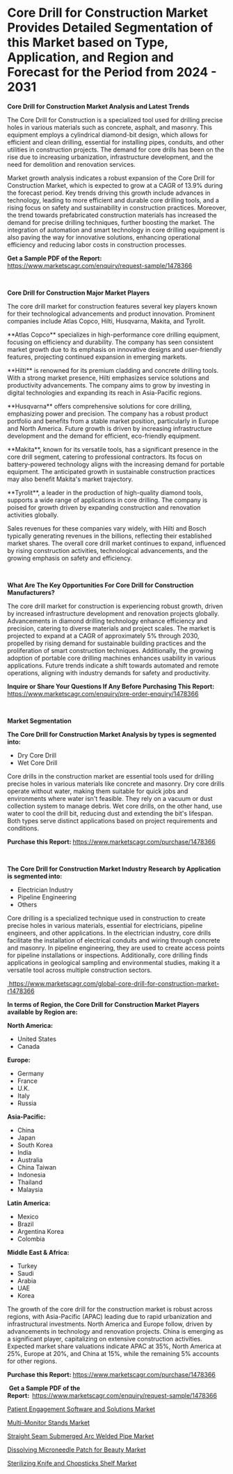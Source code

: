 <p><h1>Core Drill for Construction Market Provides Detailed Segmentation of this Market based on Type, Application, and Region and Forecast for the Period from 2024 - 2031</h1></p><p><strong>Core Drill for Construction Market Analysis and Latest Trends</strong></p>
<p><p>The Core Drill for Construction is a specialized tool used for drilling precise holes in various materials such as concrete, asphalt, and masonry. This equipment employs a cylindrical diamond-bit design, which allows for efficient and clean drilling, essential for installing pipes, conduits, and other utilities in construction projects. The demand for core drills has been on the rise due to increasing urbanization, infrastructure development, and the need for demolition and renovation services.</p><p>Market growth analysis indicates a robust expansion of the Core Drill for Construction Market, which is expected to grow at a CAGR of 13.9% during the forecast period. Key trends driving this growth include advances in technology, leading to more efficient and durable core drilling tools, and a rising focus on safety and sustainability in construction practices. Moreover, the trend towards prefabricated construction materials has increased the demand for precise drilling techniques, further boosting the market. The integration of automation and smart technology in core drilling equipment is also paving the way for innovative solutions, enhancing operational efficiency and reducing labor costs in construction processes.</p></p>
<p><strong>Get a Sample PDF of the Report:&nbsp;</strong> <a href="https://www.marketscagr.com/enquiry/request-sample/1478366?utm_campaign=1869&utm_medium=2&utm_source=Github&utm_content=ia&utm_term=09122024&utm_id=core-drill-for-construction">https://www.marketscagr.com/enquiry/request-sample/1478366</a></p>
<p>&nbsp;</p>
<p><strong>Core Drill for Construction Major Market Players</strong></p>
<p><p>The core drill market for construction features several key players known for their technological advancements and product innovation. Prominent companies include Atlas Copco, Hilti, Husqvarna, Makita, and Tyrolit. </p><p>**Atlas Copco** specializes in high-performance core drilling equipment, focusing on efficiency and durability. The company has seen consistent market growth due to its emphasis on innovative designs and user-friendly features, projecting continued expansion in emerging markets.</p><p>**Hilti** is renowned for its premium cladding and concrete drilling tools. With a strong market presence, Hilti emphasizes service solutions and productivity advancements. The company aims to grow by investing in digital technologies and expanding its reach in Asia-Pacific regions.</p><p>**Husqvarna** offers comprehensive solutions for core drilling, emphasizing power and precision. The company has a robust product portfolio and benefits from a stable market position, particularly in Europe and North America. Future growth is driven by increasing infrastructure development and the demand for efficient, eco-friendly equipment.</p><p>**Makita**, known for its versatile tools, has a significant presence in the core drill segment, catering to professional contractors. Its focus on battery-powered technology aligns with the increasing demand for portable equipment. The anticipated growth in sustainable construction practices may also benefit Makita's market trajectory.</p><p>**Tyrolit**, a leader in the production of high-quality diamond tools, supports a wide range of applications in core drilling. The company is poised for growth driven by expanding construction and renovation activities globally.</p><p>Sales revenues for these companies vary widely, with Hilti and Bosch typically generating revenues in the billions, reflecting their established market shares. The overall core drill market continues to expand, influenced by rising construction activities, technological advancements, and the growing emphasis on safety and efficiency.</p></p>
<p>&nbsp;</p>
<p><strong>What Are The Key Opportunities For Core Drill for Construction Manufacturers?</strong></p>
<p><p>The core drill market for construction is experiencing robust growth, driven by increased infrastructure development and renovation projects globally. Advancements in diamond drilling technology enhance efficiency and precision, catering to diverse materials and project scales. The market is projected to expand at a CAGR of approximately 5% through 2030, propelled by rising demand for sustainable building practices and the proliferation of smart construction techniques. Additionally, the growing adoption of portable core drilling machines enhances usability in various applications. Future trends indicate a shift towards automated and remote operations, aligning with industry demands for safety and productivity.</p></p>
<p><strong>Inquire or Share Your Questions If Any Before Purchasing This Report:</strong> <a href="https://www.marketscagr.com/enquiry/pre-order-enquiry/1478366?utm_campaign=1869&utm_medium=2&utm_source=Github&utm_content=ia&utm_term=09122024&utm_id=core-drill-for-construction">https://www.marketscagr.com/enquiry/pre-order-enquiry/1478366</a></p>
<p>&nbsp;</p>
<p><strong>Market Segmentation</strong></p>
<p><strong>The Core Drill for Construction Market Analysis by types is segmented into:</strong></p>
<p><ul><li>Dry Core Drill</li><li>Wet Core Drill</li></ul></p>
<p><p>Core drills in the construction market are essential tools used for drilling precise holes in various materials like concrete and masonry. Dry core drills operate without water, making them suitable for quick jobs and environments where water isn't feasible. They rely on a vacuum or dust collection system to manage debris. Wet core drills, on the other hand, use water to cool the drill bit, reducing dust and extending the bit's lifespan. Both types serve distinct applications based on project requirements and conditions.</p></p>
<p><strong>Purchase this Report:&nbsp;</strong><a href="https://www.marketscagr.com/purchase/1478366?utm_campaign=1869&utm_medium=2&utm_source=Github&utm_content=ia&utm_term=09122024&utm_id=core-drill-for-construction">https://www.marketscagr.com/purchase/1478366</a></p>
<p>&nbsp;</p>
<p><strong>The Core Drill for Construction Market Industry Research by Application is segmented into:</strong></p>
<p><ul><li>Electrician Industry</li><li>Pipeline Engineering</li><li>Others</li></ul></p>
<p><p>Core drilling is a specialized technique used in construction to create precise holes in various materials, essential for electricians, pipeline engineers, and other applications. In the electrician industry, core drills facilitate the installation of electrical conduits and wiring through concrete and masonry. In pipeline engineering, they are used to create access points for pipeline installations or inspections. Additionally, core drilling finds applications in geological sampling and environmental studies, making it a versatile tool across multiple construction sectors.</p></p>
<p><a href="https://www.marketscagr.com/global-core-drill-for-construction-market-r1478366?utm_campaign=1869&utm_medium=2&utm_source=Github&utm_content=ia&utm_term=09122024&utm_id=core-drill-for-construction">&nbsp;https://www.marketscagr.com/global-core-drill-for-construction-market-r1478366</a></p>
<p><strong>In terms of Region, the Core Drill for Construction Market Players available by Region are:</strong></p>
<p>
    <p> <strong> North America: </strong>
        <ul>
            <li>United States</li>
            <li>Canada</li>
        </ul>
        </p> 
    <p> <strong> Europe: </strong>
        <ul>
            <li>Germany</li>
            <li>France</li>
            <li>U.K.</li>
            <li>Italy</li>
            <li>Russia</li>
        </ul>
        </p> 
    <p> <strong> Asia-Pacific: </strong>
        <ul>
            <li>China</li>
            <li>Japan</li>
            <li>South Korea</li>
            <li>India</li>
            <li>Australia</li>
            <li>China Taiwan</li>
            <li>Indonesia</li>
            <li>Thailand</li>
            <li>Malaysia</li>
        </ul>
        </p> 
    <p> <strong> Latin America: </strong>
        <ul>
            <li>Mexico</li>
            <li>Brazil</li>
            <li>Argentina Korea</li>
            <li>Colombia</li>
        </ul>
        </p> 
    <p> <strong> Middle East & Africa: </strong>
        <ul>
            <li>Turkey</li>
            <li>Saudi</li>
            <li>Arabia</li>
            <li>UAE</li>
            <li>Korea</li>
        </ul>
    </p>
    </p>
<p><p>The growth of the core drill for the construction market is robust across regions, with Asia-Pacific (APAC) leading due to rapid urbanization and infrastructural investments. North America and Europe follow, driven by advancements in technology and renovation projects. China is emerging as a significant player, capitalizing on extensive construction activities. Expected market share valuations indicate APAC at 35%, North America at 25%, Europe at 20%, and China at 15%, while the remaining 5% accounts for other regions.</p></p>
<p><strong>Purchase this Report: </strong><a href="https://www.marketscagr.com/purchase/1478366?utm_campaign=1869&utm_medium=2&utm_source=Github&utm_content=ia&utm_term=09122024&utm_id=core-drill-for-construction">https://www.marketscagr.com/purchase/1478366</a></p>
<p>&nbsp;<strong>Get a Sample PDF of the Report:&nbsp;&nbsp;</strong><a href="https://www.marketscagr.com/enquiry/request-sample/1478366?utm_campaign=1869&utm_medium=2&utm_source=Github&utm_content=ia&utm_term=09122024&utm_id=core-drill-for-construction">https://www.marketscagr.com/enquiry/request-sample/1478366</a></p>
<p><strong></strong></p>
<p><p><a href="https://www.linkedin.com/pulse/global-patient-engagement-software-solutions-market-size-share-x4dqe?utm_campaign=1869&utm_medium=2&utm_source=Github&utm_content=ia&utm_term=09122024&utm_id=core-drill-for-construction">Patient Engagement Software and Solutions Market</a></p><p><a href="https://github.com/provorikovar/Market-Research-Report-List-6/blob/main/multi-monitor-stands-market.md?utm_campaign=1869&utm_medium=2&utm_source=Github&utm_content=ia&utm_term=09122024&utm_id=core-drill-for-construction">Multi-Monitor Stands Market</a></p><p><a href="https://www.linkedin.com/pulse/straight-seam-submerged-arc-welded-pipe-market-demand-mjrue?utm_campaign=1869&utm_medium=2&utm_source=Github&utm_content=ia&utm_term=09122024&utm_id=core-drill-for-construction">Straight Seam Submerged Arc Welded Pipe Market</a></p><p><a href="https://www.linkedin.com/pulse/the-sympatico-insight-9odme?utm_campaign=1869&utm_medium=2&utm_source=Github&utm_content=ia&utm_term=09122024&utm_id=core-drill-for-construction">Dissolving Microneedle Patch for Beauty Market</a></p><p><a href="https://www.linkedin.com/pulse/the-sympatico-insight-9odme?utm_campaign=1869&utm_medium=2&utm_source=Github&utm_content=ia&utm_term=09122024&utm_id=core-drill-for-construction">Sterilizing Knife and Chopsticks Shelf Market</a></p></p>